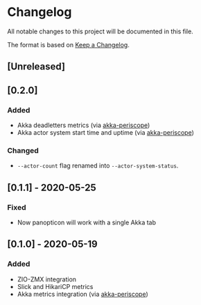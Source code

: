 # Changelog
All notable changes to this project will be documented in this file.

The format is based on [Keep a Changelog](https://keepachangelog.com/en/1.0.0/).

## [Unreleased]

## [0.2.0]
### Added
- Akka deadletters metrics (via [akka-periscope](https://github.com/ScalaConsultants/akka-periscope))
- Akka actor system start time and uptime (via [akka-periscope](https://github.com/ScalaConsultants/akka-periscope))
### Changed
- `--actor-count` flag renamed into `--actor-system-status`.

## [0.1.1] - 2020-05-25
### Fixed
- Now panopticon will work with a single Akka tab

## [0.1.0] - 2020-05-19
### Added
- ZIO-ZMX integration
- Slick and HikariCP metrics
- Akka metrics integration (via [akka-periscope](https://github.com/ScalaConsultants/akka-periscope))
